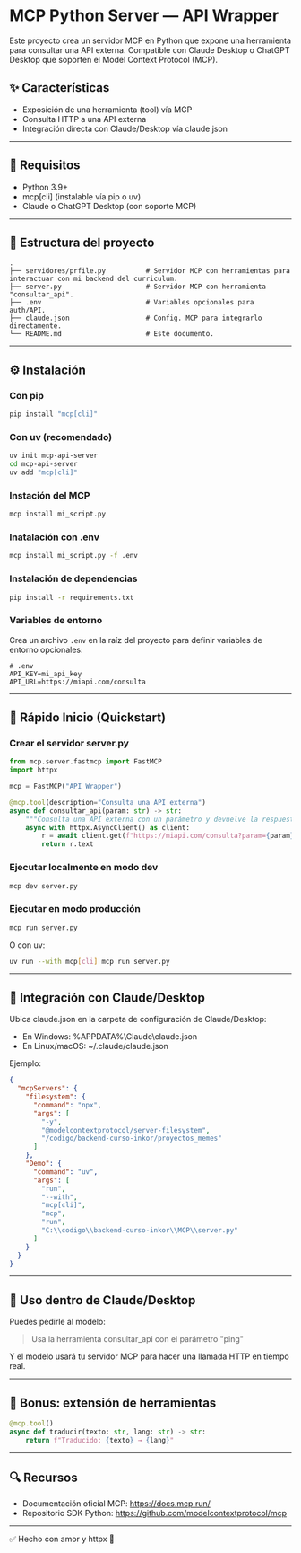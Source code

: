 # MCP Python Server — API Wrapper

Este proyecto crea un servidor MCP en Python que expone una herramienta para consultar una API externa. Compatible con Claude Desktop o ChatGPT Desktop que soporten el Model Context Protocol (MCP).

## ✨ Características

- Exposición de una herramienta (tool) vía MCP
- Consulta HTTP a una API externa
- Integración directa con Claude/Desktop vía claude.json

---

## 🚀 Requisitos

- Python 3.9+
- mcp[cli] (instalable vía pip o uv)
- Claude o ChatGPT Desktop (con soporte MCP)

---

## 📁 Estructura del proyecto

```
.
├── servidores/prfile.py          # Servidor MCP con herramientas para interactuar con mi backend del curriculum.
├── server.py                     # Servidor MCP con herramienta "consultar_api".
├── .env                          # Variables opcionales para auth/API.
├── claude.json                   # Config. MCP para integrarlo directamente.
└── README.md                     # Este documento.
```

---

## ⚙️ Instalación

### Con pip

```bash
pip install "mcp[cli]"
```

### Con uv (recomendado)

```bash
uv init mcp-api-server
cd mcp-api-server
uv add "mcp[cli]"
```

### Instación del MCP

```bash
mcp install mi_script.py
```

### Inatalación con .env

```bash
mcp install mi_script.py -f .env
```

### Instalación de dependencias

```bash
pip install -r requirements.txt
```

### Variables de entorno

Crea un archivo `.env` en la raíz del proyecto para definir variables de entorno opcionales:

```env
# .env
API_KEY=mi_api_key
API_URL=https://miapi.com/consulta
```

---

## 👷 Rápido Inicio (Quickstart)

### Crear el servidor server.py

```python
from mcp.server.fastmcp import FastMCP
import httpx

mcp = FastMCP("API Wrapper")

@mcp.tool(description="Consulta una API externa")
async def consultar_api(param: str) -> str:
    """Consulta una API externa con un parámetro y devuelve la respuesta."""
    async with httpx.AsyncClient() as client:
        r = await client.get(f"https://miapi.com/consulta?param={param}")
        return r.text
```

### Ejecutar localmente en modo dev

```bash
mcp dev server.py
```

### Ejecutar en modo producción

```bash
mcp run server.py
```

O con uv:

```bash
uv run --with mcp[cli] mcp run server.py
```

---

## 🚀 Integración con Claude/Desktop

Ubica claude.json en la carpeta de configuración de Claude/Desktop:

- En Windows: %APPDATA%\Claude\claude.json
- En Linux/macOS: ~/.claude/claude.json

Ejemplo:

```json
{
  "mcpServers": {
    "filesystem": {
      "command": "npx",
      "args": [
        "-y",
        "@modelcontextprotocol/server-filesystem",
        "/codigo/backend-curso-inkor/proyectos_memes"
      ]
    },
    "Demo": {
      "command": "uv",
      "args": [
        "run",
        "--with",
        "mcp[cli]",
        "mcp",
        "run",
        "C:\\codigo\\backend-curso-inkor\\MCP\\server.py"
      ]
    }
  }
}
```

---

## 🤖 Uso dentro de Claude/Desktop

Puedes pedirle al modelo:

> Usa la herramienta consultar_api con el parámetro "ping"

Y el modelo usará tu servidor MCP para hacer una llamada HTTP en tiempo real.

---

## 🎁 Bonus: extensión de herramientas

```python
@mcp.tool()
async def traducir(texto: str, lang: str) -> str:
    return f"Traducido: {texto} → {lang}"
```

---

## 🔍 Recursos

- Documentación oficial MCP: https://docs.mcp.run/
- Repositorio SDK Python: https://github.com/modelcontextprotocol/mcp

---

✅ Hecho con amor y httpx 🚀
